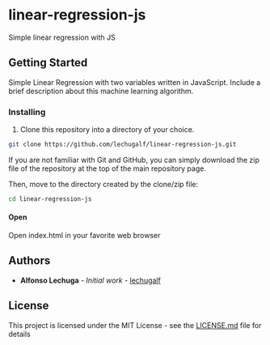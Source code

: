 # linear-regression-js
Simple linear regression with JS

## Getting Started
Simple Linear Regression with two variables written in JavaScript. Include a brief description about this machine learning algorithm.

### Installing
1. Clone this repository into a directory of your choice.
```bash
git clone https://github.com/lechugalf/linear-regression-js.git
```
If you are not familiar with Git and GitHub, you can simply download the zip file of the repository at the top of the main repository page.

Then, move to the directory created by the clone/zip file:

```bash
cd linear-regression-js
```
#### Open
Open index.html in your favorite web browser


## Authors

* **Alfonso Lechuga** - *Initial work* - [lechugalf](https://github.com/lechugalf)

## License

This project is licensed under the MIT License - see the [LICENSE.md](LICENSE.md) file for details

